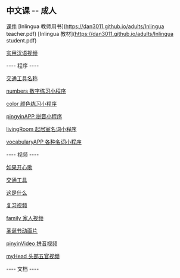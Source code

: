 ## 中文课 -- 成人

[课件](https://dan3011.github.io/adults/slides1.pdf)
[Inlingua 教师用书](https://dan3011.github.io/adults/Inlingua teacher.pdf)
[Inlingua 教材](https://dan3011.github.io/adults/Inlingua student.pdf)

[实用汉语视频](https://www.youtube.com/results?search_query=%E5%AE%9E%E7%94%A8%E6%B1%89%E8%AF%AD)



---- 程序 ----


[交通工具名称](http://www.yes-chinese.com/card/view.html?theme=Transportation)

[numbers 数字练习小程序](http://www.4399.com/flash/65052_2.htm)

[color 颜色练习小程序](https://www.petralingua.com/members/zh/lekcija_boje/index.php)

[pingyinAPP 拼音小程序](http://www.4399.com/flash/112950_3.htm)

[livingRoom 起居室名词小程序](http://www.languageguide.org/mandarin/vocabulary/den/)

[vocabularyAPP 各种名词小程序](http://www.languageguide.org/mandarin/vocabulary/)

---- 视频 ----

[如果开心歌](https://www.youtube.com/watch?v=wAGJVPXaHHk)

[交通工具](https://www.youtube.com/watch?v=9UDdhMYlgW4)

[这是什么](https://www.youtube.com/watch?v=_NSQyG66Osg&index=2&list=PLZ27m2K2W5n52BZVKeQcDJVINEYERsgIn)

[复习视频](https://www.youtube.com/watch?v=N0X_nEWU9rI)

[family 家人视频](https://www.youtube.com/watch?v=uc7qd9xPpDY&list=PLviExGKNfEbnMiUEw7SH_TxxSeNFW9iWs&index=4)

[圣诞节动画片](https://www.youtube.com/watch?v=2crEQx6nv60&list=PLZ27m2K2W5n4gti-bGuKB7XGOWsZ1PoNL&index=2)

[pinyinVideo 拼音视频](https://www.youtube.com/watch?v=b6h4p5GbAXw&list=PLr5LXsaS25pNgGZIJEi1LdkCkrjq_o2nB&index=2)

[myHead 头部五官视频](https://www.youtube.com/watch?v=EEU8X1QtkR8)

---- 文档 ----

